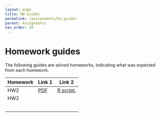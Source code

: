 ```yaml
---
layout: page
title: HW Guides
permalink: /assignments/hw_guides
parent: Assignments
nav_order: 18
---
```


# Homework guides  

The following guides are solved homeworks, indicating what was expected from each homework.  

| Homework  | Link 1  |Link 2       |
| --------- | ------- | ----------- |
| HW2       | [PDF]() |[R script.]()|
| HW2       |         |             |
|           |         |             |
|           |         |             |
|           |         |             |
|           |         |             |
|           |         |             |




